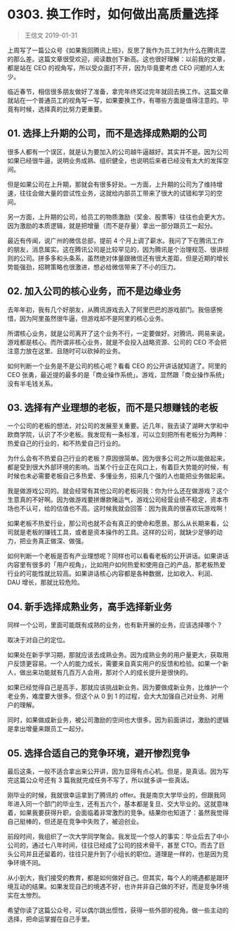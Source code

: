 # 0303. 换工作时，如何做出高质量选择
> 王信文
2019-01-31

上周写了一篇公众号《如果我回腾讯上班》，反思了我作为员工时为什么在腾讯混的那么差。这篇文章很受欢迎，阅读数创下新高。这也很好理解：以前我的文章，都是站在 CEO 的视角写，所以受众面打不开，因为毕竟要考虑 CEO 问题的人太少。

临近春节，相信很多朋友做好了准备，拿完年终奖过完年就回去换工作。这篇文章就站在一个普通员工的视角写一写，如果要换工作，有哪些方面是值得注意的。毕竟有时候，选择真的比努力更重要。

## 01. 选择上升期的公司，而不是选择成熟期的公司

很多人都有一个误区，就是认为要加入的公司越牛逼越好。其实并不是。因为公司如果已经很牛逼，说明业务成熟、组织健全，也说明后来者已经没有太大的发挥空间。

但是如果公司在上升期，那就会有很多好处。一方面，上升期的公司为了维持增速，往往会做大量的尝试性业务，这就给内部员工带来了很大的试错和学习的空间。

另一方面，上升期的公司，给员工的物质激励（奖金、股票等）往往也会更大方。因为激励的本质逻辑，就是把增量（而不是存量）拿出一部分跟员工一起分。

最近有传闻，说广州的微信总部，提前 4 个月上调了薪水。我问了下在腾讯工作的朋友，消息属实。这在腾讯公司是比较罕见的，因为腾讯是个治理规范、很讲规则的公司。拼多多和头条系，虽然绝对体量跟微信还有很大差距，但是近期的增长势能强劲，招聘策略也很激进，想必给微信带来了不小的压力。

## 02. 加入公司的核心业务，而不是边缘业务

去年年初，我有几个好朋友，从腾讯游戏去入了阿里巴巴的游戏部门。我倍感惋惜，因为阿里虽然很牛逼，但游戏却不是阿里的核心业务。

所谓核心业务，就是公司离开了这个业务不行，一定要做好。对腾讯、网易来说，游戏都是核心。而所谓非核心业务，就是不会投入战略资源、公司的 CEO 不会把注意力放在这里、且随时可以砍掉的业务。

如何判断一个业务是不是公司的核心呢？看看 CEO 的公开讲话就知道了。阿里的 CEO 张勇，最近提的最多的是「商业操作系统」。游戏，显然跟「商业操作系统」没有半毛钱关系。

## 03. 选择有产业理想的老板，而不是只想赚钱的老板

一个公司的老板的想法，对公司的发展至关重要。近几年，我去读了湖畔大学和中欧商学院，认识了不少老板。我发现有一条标准，可以立刻把所有老板分为两种：热爱自己的行业的，和不热爱自己行业的。

为什么会有不热爱自己行业的老板？原因很简单。因为很多公司之所以能做起来，都是受到很大外部环境的影响。当某个行业正在风口上，有着巨大势能的时候，有时候也未必需要老板自己多热爱、多懂业务，招来几个强的人也能把业务做起来。

我是做游戏公司的。就会经常有其他公司的老板问我：你为什么还在做游戏？这个生意真的不好啊。因为做游戏要拼爆款赌运气，游戏公司经营业绩不稳定，资本市场也不认可，给的估值也不高。这时候我就会回答：因为我真的很喜欢玩游戏啊！

如果老板不热爱行业，那公司也就不会有真正的使命和愿景。那么从长期来看，公司就是老板的赚钱工具，或者是资本操作的工具。这样的公司，就缺少足够的动力，把业务真正做深、做强。

如何判断一个老板是否有产业理想呢？同样也可以看看老板的公开讲话。如果讲话内容里有很多的「用户视角」，比如用户如何热爱和使用自己的产品，那老板热爱行业的可能性就比较高。如果讲话核心内容都是各种数据，比如收入、利润、DAU 增长，那就比较危险。

## 04. 新手选择成熟业务，高手选择新业务

同样一个公司，里面可能既有成熟的业务，也有新开展的业务，应该选择哪个？

取决于对自己的定位。

如果处在新手学习期，那就应该去成熟业务。因为成熟业务的用户量更大，获取用户反馈更容易。一个人的能力成长，需要来自真实用户的反馈和检验。如果一个新人，做出来功能就有几百万人会用，那对个人的成长提升是很快的。

如果已经觉得自己是高手，那就应该挑战新业务。因为要做成新业务，比维护一个老业务，难度要大很多。但这个从 0 到 1 的过程，会大大加强自己对业务、对用户的理解。

同时，如果做成新业务，被公司激励的空间也大很多。因为前面讲过，激励的逻辑是拿出增量来跟员工一起分。

## 05. 选择合适自己的竞争环境，避开惨烈竞争

最后这条，一般不适合拿出来公开讲，因为显得有点心机。但是，是真话。因为写完这篇公众号还有 3 篇我就完成任务不写了，所以就多讲一些真话。

刚毕业的时候，我就很幸运拿到了腾讯的 offer。我是南京大学毕业的，但跟我同年进入同一个部门的毕业生，还有五六个，基本都是复旦、交大毕业的。这就意味着，如果我要获得升职，会面临着非常激烈的竞争。结果你也知道了：虽然我觉得自己挺棒的，但还是在竞争中失败了，被迫创业。

前段时间，我组织了一次大学同学聚会。我发现一个惊人的事实：毕业后去了中小公司的，通过七八年时间，往往已经成了公司的技术骨干，甚至 CTO。而去了巨头公司并且还留着的，往往只是升到了小组长的职位。道理是一样的，也是因为竞争环境不同。

从小到大，我们接受的教育，都是如何做好自己。但其实，每个人的境遇都是跟环境互动的结果。如果发现自己的境遇不好，也许并非自己做的不好，而是竞争环境实在太惨烈。

希望你读了这篇公众号，可以偶尔跳出惯性，获得一些外部的视角。做一些主动的选择，把命运掌握在自己手里。

